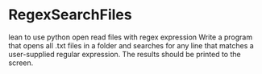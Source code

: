 # RegexSearchFiles
lean to use python open read files with regex expression
Write a program that opens all .txt files in 
a folder and searches for any line that matches 
a user-supplied regular expression. 
The results should be printed to the screen.
